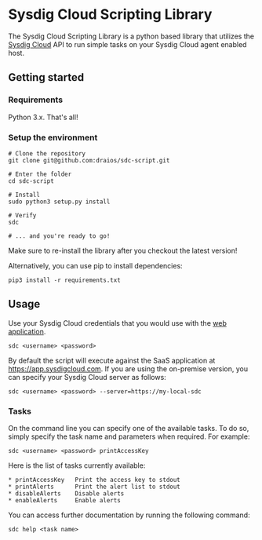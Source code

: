 Sysdig Cloud Scripting Library
===================

The Sysdig Cloud Scripting Library is a python based library that utilizes the [Sysdig Cloud](https://sysdig.com/) API to run simple tasks on your Sysdig Cloud agent enabled host.

## Getting started

### Requirements

Python 3.x. That's all!

### Setup the environment

```
# Clone the repository
git clone git@github.com:draios/sdc-script.git

# Enter the folder
cd sdc-script

# Install
sudo python3 setup.py install

# Verify
sdc

# ... and you're ready to go!
```

Make sure to re-install the library after you checkout the latest version!


Alternatively, you can use pip to install dependencies:

```
pip3 install -r requirements.txt
```


## Usage

Use your Sysdig Cloud credentials that you would use with the [web application](https://app.sysdigcloud.com).

```
sdc <username> <password>
```

By default the script will execute against the SaaS application at https://app.sysdigcloud.com. If you are using the on-premise version, you can specify your Sysdig Cloud server as follows:

```
sdc <username> <password> --server=https://my-local-sdc
```


### Tasks

On the command line you can specify one of the available tasks. To do so, simply specify the task name and parameters when required. For example:

```
sdc <username> <password> printAccessKey
```

Here is the list of tasks currently available:

```
* printAccessKey   Print the access key to stdout
* printAlerts      Print the alert list to stdout
* disableAlerts    Disable alerts
* enableAlerts     Enable alerts
```

You can access further documentation by running the following command:

```
sdc help <task name>
```
